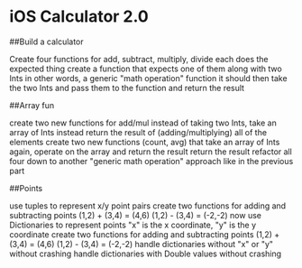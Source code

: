 # iOS Calculator 2.0
##Build a calculator

Create four functions for add, subtract, multiply, divide
each does the expected thing
create a function that expects one of them along with two Ints
in other words, a generic "math operation" function
it should then take the two Ints and pass them to the function
and return the result

##Array fun

create two new functions for add/mul
instead of taking two Ints, take an array of Ints instead
return the result of (adding/multiplying) all of the elements
create two new functions (count, avg) that take an array of Ints
again, operate on the array and return the result
return the result
refactor all four down to another "generic math operation" approach
like in the previous part

##Points

use tuples to represent x/y point pairs
create two functions for adding and subtracting points
(1,2) + (3,4) = (4,6)
(1,2) - (3,4) = (-2,-2)
now use Dictionaries to represent points
"x" is the x coordinate, "y" is the y coordinate
create two functions for adding and subtracting points
(1,2) + (3,4) = (4,6)
(1,2) - (3,4) = (-2,-2)
handle dictionaries without "x" or "y" without crashing
handle dictionaries with Double values without crashing
